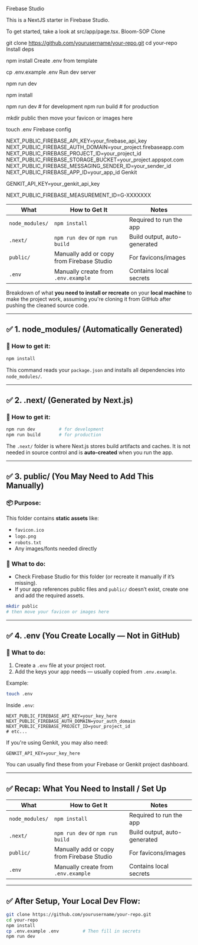 Firebase Studio

This is a NextJS starter in Firebase Studio.

To get started, take a look at src/app/page.tsx.
Bloom-SOP
Clone

git clone https://github.com/yourusername/your-repo.git cd your-repo
Install deps

npm install
Create .env from template

cp .env.example .env
Run dev server

npm run dev

npm install

npm run dev # for development npm run build # for production

mkdir public
then move your favicon or images here

touch .env
Firebase config

NEXT_PUBLIC_FIREBASE_API_KEY=your_firebase_api_key NEXT_PUBLIC_FIREBASE_AUTH_DOMAIN=your_project.firebaseapp.com NEXT_PUBLIC_FIREBASE_PROJECT_ID=your_project_id NEXT_PUBLIC_FIREBASE_STORAGE_BUCKET=your_project.appspot.com NEXT_PUBLIC_FIREBASE_MESSAGING_SENDER_ID=your_sender_id NEXT_PUBLIC_FIREBASE_APP_ID=your_app_id
Genkit

GENKIT_API_KEY=your_genkit_api_key

NEXT_PUBLIC_FIREBASE_MEASUREMENT_ID=G-XXXXXXX

| What            | How to Get It                             | Notes                        |
| --------------- | ----------------------------------------- | ---------------------------- |
| `node_modules/` | `npm install`                             | Required to run the app      |
| `.next/`        | `npm run dev` or `npm run build`          | Build output, auto-generated |
| `public/`       | Manually add or copy from Firebase Studio | For favicons/images          |
| `.env`          | Manually create from `.env.example`       | Contains local secrets       |






Breakdown of what **you need to install or recreate** on your **local machine** to make the project work, assuming you're cloning it from GitHub after pushing the cleaned source code.

---

## ✅ 1. **node\_modules/** (Automatically Generated)

### 🔧 How to get it:

```bash
npm install
```

This command reads your `package.json` and installs all dependencies into `node_modules/`.

---

## ✅ 2. **.next/** (Generated by Next.js)

### 🔧 How to get it:

```bash
npm run dev         # for development
npm run build       # for production
```

The `.next/` folder is where Next.js stores build artifacts and caches. It is not needed in source control and is **auto-created** when you run the app.

---

## ✅ 3. **public/** (You May Need to Add This Manually)

### 📦 Purpose:

This folder contains **static assets** like:

* `favicon.ico`
* `logo.png`
* `robots.txt`
* Any images/fonts needed directly

### 🔧 What to do:

* Check Firebase Studio for this folder (or recreate it manually if it’s missing).
* If your app references public files and `public/` doesn’t exist, create one and add the required assets.

```bash
mkdir public
# then move your favicon or images here
```

---

## ✅ 4. **.env** (You Create Locally — Not in GitHub)

### 🔧 What to do:

1. Create a `.env` file at your project root.
2. Add the keys your app needs — usually copied from `.env.example`.

Example:

```bash
touch .env
```

Inside `.env`:

```env
NEXT_PUBLIC_FIREBASE_API_KEY=your_key_here
NEXT_PUBLIC_FIREBASE_AUTH_DOMAIN=your_auth_domain
NEXT_PUBLIC_FIREBASE_PROJECT_ID=your_project_id
# etc...
```

If you're using Genkit, you may also need:

```env
GENKIT_API_KEY=your_key_here
```

You can usually find these from your Firebase or Genkit project dashboard.

---

## ✅ Recap: What You Need to Install / Set Up

| What            | How to Get It                             | Notes                        |
| --------------- | ----------------------------------------- | ---------------------------- |
| `node_modules/` | `npm install`                             | Required to run the app      |
| `.next/`        | `npm run dev` or `npm run build`          | Build output, auto-generated |
| `public/`       | Manually add or copy from Firebase Studio | For favicons/images          |
| `.env`          | Manually create from `.env.example`       | Contains local secrets       |

---

## ✅ After Setup, Your Local Dev Flow:

```bash
git clone https://github.com/yourusername/your-repo.git
cd your-repo
npm install
cp .env.example .env         # Then fill in secrets
npm run dev
```

